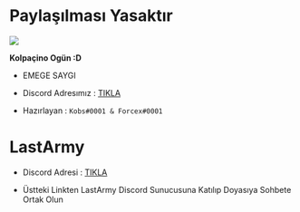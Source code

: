 # Paylaşılması Yasaktır

<img src="https://cdn.discordapp.com/attachments/726744679454081125/728555214021460028/a_6963b2073bea1582c1d3e4401db19c2f.gif">



**Kolpaçino Ogün :D**

- EMEGE SAYGI 

- Discord Adresımız : [TIKLA](https://discord.gg/kobs)

- Hazırlayan :  ``Kobs#0001 & Forcex#0001``

# LastArmy 

- Discord Adresi : [TIKLA](https://discord.gg/lastarmy)

- Üstteki Linkten LastArmy Discord Sunucusuna Katılıp Doyasıya Sohbete Ortak Olun